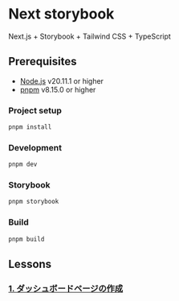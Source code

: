 # Next storybook

Next.js + Storybook + Tailwind CSS + TypeScript

## Prerequisites

- [Node.js](https://nodejs.org/) v20.11.1 or higher
- [pnpm](https://pnpm.io/ja/installation) v8.15.0 or higher

### Project setup

```bash
pnpm install
```

### Development

```bash
pnpm dev
```

### Storybook

```bash
pnpm storybook
```

### Build

```bash
pnpm build
```

## Lessons

### [1. ダッシュボードページの作成](./lessons/01-dashboard.md)
